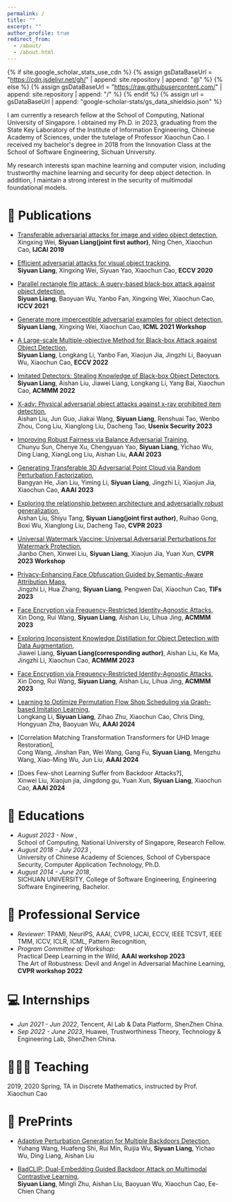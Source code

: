 ```yaml
---
permalink: /
title: ""
excerpt: ""
author_profile: true
redirect_from: 
  - /about/
  - /about.html
---
```


{% if site.google_scholar_stats_use_cdn %}
{% assign gsDataBaseUrl = "https://cdn.jsdelivr.net/gh/" | append: site.repository | append: "@" %}
{% else %}
{% assign gsDataBaseUrl = "https://raw.githubusercontent.com/" | append: site.repository | append: "/" %}
{% endif %}
{% assign url = gsDataBaseUrl | append: "google-scholar-stats/gs_data_shieldsio.json" %}

<span class='anchor' id='about-me'></span>

I am currently a research fellow at the School of Computing, National University of Singapore. I obtained my Ph.D. in 2023, graduating from the State Key Laboratory of the Institute of Information Engineering, Chinese Academy of Sciences, under the tutelage of Professor Xiaochun Cao. I received my bachelor's degree in 2018 from the Innovation Class at the School of Software Engineering, Sichuan University.

My research interests span machine learning and computer vision, including trustworthy machine learning and security for deep object detection. In addition, I maintain a strong interest in the security of multimodal foundational models.
 
# 📝 Publications 

- [Transferable adversarial attacks for image and video object detection](https://arxiv.org/pdf/1811.12641.pdf),  
Xingxing Wei, **Siyuan Liang(joint first author)**, Ning Chen, Xiaochun Cao, **IJCAI 2019**

- [Efficient adversarial attacks for visual object tracking](https://arxiv.org/pdf/2201.08970),  
**Siyuan Liang**, Xingxing Wei, Siyuan  Yao, Xiaochun Cao, **ECCV 2020**

- [Parallel rectangle flip attack: A query-based black-box attack against object detection](https://arxiv.org/pdf/2008.00217.pdf),  
 **Siyuan Liang**, Baoyuan Wu, Yanbo Fan, Xingxing Wei, Xiaochun Cao, **ICCV 2021**
  
- [Generate more imperceptible adversarial examples for object detection]([https://arxiv.org/pdf/2008.00217.pdf](https://openreview.net/pdf?id=TtVtQQanpo6)),  
 **Siyuan Liang**, Xingxing Wei, Xiaochun Cao, **ICML 2021 Workshop**

- [A Large-scale Multiple-objective Method for Black-box Attack against Object Detection](https://arxiv.org/abs/2209.07790),  
**Siyuan Liang**, Longkang Li, Yanbo Fan, Xiaojun Jia, Jingzhi Li, Baoyuan Wu, Xiaochun Cao, **ECCV 2022**

- [Imitated Detectors: Stealing Knowledge of Black-box Object Detectors](https://scst.sysu.edu.cn/docs/20220718132716248974.pdf),   
**Siyuan Liang**,  Aishan Liu, Jiawei Liang, Longkang Li, Yang Bai, Xiaochun Cao, **ACMMM 2022**

- [X-adv: Physical adversarial object attacks against x-ray prohibited item detection](https://www.usenix.org/system/files/sec23fall-prepub-34-liu-aishan.pdf),   
Aishan Liu, Jun Guo, Jiakai Wang, **Siyuan Liang**, Renshuai Tao, Wenbo Zhou, Cong Liu, Xianglong Liu, Dacheng Tao, **Usenix Security 2023**

- [Improving Robust Fairness via Balance Adversarial Training](https://arxiv.org/pdf/2209.07534),   
Chunyu Sun, Chenye Xu, Chengyuan Yao, **Siyuan Liang**, Yichao Wu, Ding Liang, XiangLong Liu, Aishan Liu, **AAAI 2023**

- [Generating Transferable 3D Adversarial Point Cloud via Random Perturbation Factorization](https://ojs.aaai.org/index.php/AAAI/article/view/25154),  
Bangyan He, Jian Liu, Yiming Li, **Siyuan Liang**, Jingzhi Li, Xiaojun Jia, Xiaochun Cao, **AAAI 2023**

- [Exploring the relationship between architecture and adversarially robust generalization](https://arxiv.org/pdf/2209.14105.pdf),  
Aishan Liu, Shiyu Tang, **Siyuan Liang(joint first author)**, Ruihao Gong, Boxi Wu, Xianglong Liu, Dacheng Tao, **CVPR 2023**

- [Universal Watermark Vaccine: Universal Adversarial Perturbations for Watermark Protection](https://openaccess.thecvf.com/content/CVPR2023W/AML/papers/Chen_Universal_Watermark_Vaccine_Universal_Adversarial_Perturbations_for_Watermark_Protection_CVPRW_2023_paper.pdf),  
Jianbo Chen, Xinwei Liu, **Siyuan Liang**, Xiaojun Jia, Yuan Xun, **CVPR 2023 Workshop**

- [Privacy-Enhancing Face Obfuscation Guided by Semantic-Aware Attribution Maps](https://ieeexplore.ieee.org/abstract/document/10143276/),  
Jingzhi Li, Hua Zhang, **Siyuan Liang**, Pengwen Dai, Xiaochun Cao, **TIFs 2023**

- [Face Encryption via Frequency-Restricted Identity-Agnostic Attacks](https://dl.acm.org/doi/pdf/10.1145/3581783.3612233),  
Xin Dong, Rui Wang, **Siyuan Liang**, Aishan Liu, Lihua Jing, **ACMMM 2023**

- [Exploring Inconsistent Knowledge Distillation for Object Detection with Data Augmentation](https://ieeexplore.ieee.org/abstract/document/10143276/),  
Jiawei Liang, **Siyuan Liang(corresponding author)**, Aishan Liu, Ke Ma, Jingzhi Li, Xiaochun Cao, **ACMMM 2023**

- [Face Encryption via Frequency-Restricted Identity-Agnostic Attacks](https://ieeexplore.ieee.org/abstract/document/10143276/),  
Xin Dong, Rui Wang, **Siyuan Liang**, Aishan Liu, Lihua Jing, **ACMMM 2023**

- [Learning to Optimize Permutation Flow Shop Scheduling via Graph-based Imitation Learning](https://arxiv.org/pdf/2210.17178.pdf),  
Longkang Li, **Siyuan Liang**, Zihao Zhu, Xiaochun Cao, Chris Ding, Hongyuan Zha, Baoyuan Wu, **AAAI 2024**

- [Correlation Matching Transformation Transformers for UHD Image Restoration],  
Cong Wang, Jinshan Pan, Wei Wang, Gang Fu, **Siyuan Liang**, Mengzhu Wang, Xiao-Ming Wu, Jun Liu, **AAAI 2024**

- [Does Few-shot Learning Suffer from Backdoor Attacks?],  
Xinwei Liu, Xiaojun jia, Jingdong gu, Yuan Xun, **Siyuan Liang**, Xiaochun Cao, **AAAI 2024**

# 📖 Educations
- *August 2023 - Now*      ,   
School of Computing, National University of Singapore, Research Fellow. 
- *August 2018 - July 2023*      ,   
University of Chinese Academy of Sciences, School of Cyberspace Security, Computer Application Technology, Ph.D. 
- *August 2014 - June 2018*,   
SICHUAN UNIVERSITY, College of Software Engineering, Engineering Software Engineering, Bachelor.

# 💬 Professional Service
- *Reviewer*: TPAMI, NeurIPS, AAAI, CVPR, IJCAI, ECCV, IEEE TCSVT, IEEE TMM, ICCV, ICLR, ICML, Pattern Recognition, 
- *Program Committee of Workshop:*   
 Practical Deep Learning in the Wild, **AAAI workshop 2023**  
 The Art of Robustness: Devil and Angel in Adversarial Machine Learning, **CVPR workshop 2022**


# 💻 Internships
- *Jun 2021 - Jun 2022*, Tencent, AI Lab & Data Platform, ShenZhen China.
- *Sep 2022 - June 2023*, Huawei, Trustworthiness Theory, Technology & Engineering Lab, ShenZhen China.

# 👩🏻‍🏫 Teaching
2019, 2020 Spring, TA in Discrete Mathematics, instructed by Prof. Xiaochun Cao

# 📝 PrePrints
- [Adaptive Perturbation Generation for Multiple Backdoors Detection](https://arxiv.org/pdf/2209.05244.pdf),  
Yuhang Wang, Huafeng Shi, Rui Min, Ruijia Wu, **Siyuan Liang**, Yichao Wu, Ding Liang, Aishan Liu
  
- [BadCLIP: Dual-Embedding Guided Backdoor Attack on Multimodal Contrastive Learning](https://arxiv.org/pdf/2311.12075.pdf),  
**Siyuan Liang**, Mingli Zhu, Aishan Liu, Baoyuan Wu, Xiaochun Cao, Ee-Chien Chang


